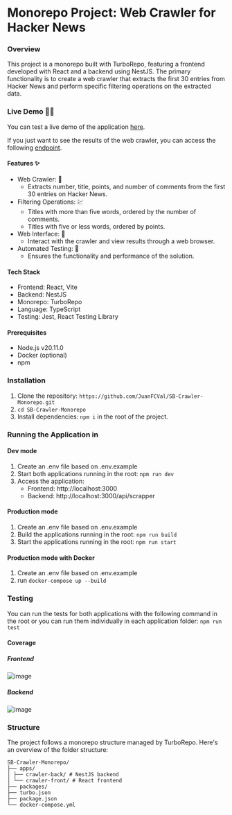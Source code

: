 # Monorepo Project: Web Crawler for Hacker News

### Overview

This project is a monorepo built with TurboRepo, featuring a frontend developed with React and a backend using NestJS. The primary functionality is to create a web crawler that extracts the first 30 entries from Hacker News and perform specific filtering operations on the extracted data.

### Live Demo 🎇:100:

You can test a live demo of the application [here](https://dolphin-app-weuwr.ondigitalocean.app/).

If you just want to see the results of the web crawler, you can access the following [endpoint](https://dolphin-app-weuwr.ondigitalocean.app/api/scrapper).

#### **Features** ✨

- Web Crawler: :ant:
  - Extracts number, title, points, and number of comments from the first 30 entries on Hacker News.
- Filtering Operations: 💹
  - Titles with more than five words, ordered by the number of comments.
  - Titles with five or less words, ordered by points.
- Web Interface: 💄
  - Interact with the crawler and view results through a web browser.
- Automated Testing: 🚒
  - Ensures the functionality and performance of the solution.

#### **Tech Stack**

- Frontend: React, Vite
- Backend: NestJS
- Monorepo: TurboRepo
- Language: TypeScript
- Testing: Jest, React Testing Library

#### Prerequisites

- Node.js v20.11.0
- Docker (optional)
- npm

### Installation

1. Clone the repository: `https://github.com/JuanFCVal/SB-Crawler-Monorepo.git`
2. `cd SB-Crawler-Monorepo`
3. Install dependencies: `npm i` in the root of the project.

### Running the Application in

#### Dev mode

1. Create an .env file based on .env.example
2. Start both applications running in the root: `npm run dev`
3. Access the application:
   - Frontend: http://localhost:3000
   - Backend: http://localhost:3000/api/scrapper

#### Production mode

1. Create an .env file based on .env.example
2. Build the applications running in the root: `npm run build`
3. Start the applications running in the root: `npm run start`

#### Production mode with Docker

1. Create an .env file based on .env.example
2. run `docker-compose up --build`

### Testing

You can run the tests for both applications with the following command in the root or you can run them individually in each application folder:
`npm run test`

#### Coverage
##### Frontend
![image](https://github.com/JuanFCVal/SB-Crawler-Monorepo/assets/39884712/349e80a8-d12a-4327-b951-080b58f63325)
##### Backend
![image](https://github.com/JuanFCVal/SB-Crawler-Monorepo/assets/39884712/92cfd116-7c43-40ab-b6fa-bf9c194caa2a)

### Structure

The project follows a monorepo structure managed by TurboRepo. Here's an overview of the folder structure:

```
SB-Crawler-Monorepo/
├── apps/
│ ├── crawler-back/ # NestJS backend
│ └── crawler-front/ # React frontend
├── packages/
├── turbo.json
├── package.json
└── docker-compose.yml
```
